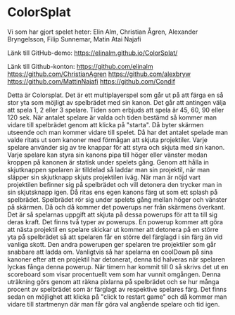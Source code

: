 # ColorSplat

Vi som har gjort spelet heter: Elin Alm, Christian Ågren, Alexander Bryngelsson, Filip Sunnemar, Matin Atai Najafi

Länk till GitHub-demo: https://elinalm.github.io/ColorSplat/

Länk till Github-konton: https://github.com/elinalm
https://github.com/ChristianAgren
https://github.com/alexbryw
https://github.com/MattinNajafi
https://github.com/Condif

Detta är Colorsplat. Det är ett multiplayerspel som går ut på att färga en så stor yta som möjligt av spelbrädet med sin kanon. Det går att antingen välja att spela 1, 2 eller 3 spelare. Tiden som erbjuds att spela är 45, 60, 90 eller 120 sek. När antalet spelare är valda och tiden bestämd så kommer man vidare till spelbrädet genom att klicka på "starta". Då byter skärmen utseende och man kommer vidare till spelet. Då har det antalet spelade man valde ritats ut som kanoner med förmågan att skjuta projektiler. Varje spelare använder sig av tre knappar för att styra och skjuta med sin kanon. Varje spelare kan styra sin kanons pipa till höger eller vänster medan kroppen på kanonen är statisk under spelets gång. Genom att hålla in skjutknappen spelaren är tilldelad så laddar man sin projektil, när man släpper sin skjutknapp skjuts projektilen iväg. När man är nöjd vart projektilen befinner sig på spelbrädet och vill detonera den trycker man in sin skjutsknapp igen. Då ritas ens egen kanons färg ut som ett splash på spelbrädet. Spelbrädet rör sig under spelets gång mellan höger och vänster på skärmen. Då och då kommer det powerups ner från skärmens överkant. Det är så spelarnas uppgift att skjuta på dessa powerups för att ta till sig deras kraft. Det finns två typer av powerups. En powerup kommer att göra att nästa projektil en spelare skickar ut kommer att detonera på en större yta på spelbrädet så att spelaren får en större del färglagd i sin färg än vid vanliga skott. Den andra powerupen ger spelaren tre projektiler som går snabbare att ladda om. Vanligtvis så har spelarna en coolDown på sina kanoner efter att en projektil har detonerat, denna tid halveras när spelaren lyckas fånga denna powerup. När timern har kommit till 0 så skrivs det ut en scoreboard som visar procentuellt vem som har vunnit omgången. Denna uträkning görs genom att räkna pixlarna på spelbrädet och se hur många procent av spelbrädet som är färglagt av respektive spelares färg. Det finns sedan en möjlighet att klicka på "click to restart game" och då kommer man vidare till startmenyn där man får göra val angående spelare och tid igen.

